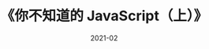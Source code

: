 ---
title: 《你不知道的 JavaScript（上）》
page: readings
score: 4
comment: 介绍了 ECMAScript 的几个重点概念
date: 2021-02
douban: https://book.douban.com/subject/26351021/
tags: 
- 前端
---